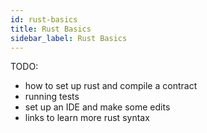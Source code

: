 ```yaml
---
id: rust-basics
title: Rust Basics
sidebar_label: Rust Basics
---
```


TODO: 

* how to set up rust and compile a contract
* running tests
* set up an IDE and make some edits
* links to learn more rust syntax